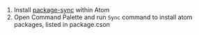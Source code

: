 1. Install [package-sync](https://atom.io/packages/package-sync) within Atom
2. Open Command Palette and run `Sync` command to install atom packages, listed in package.cson

